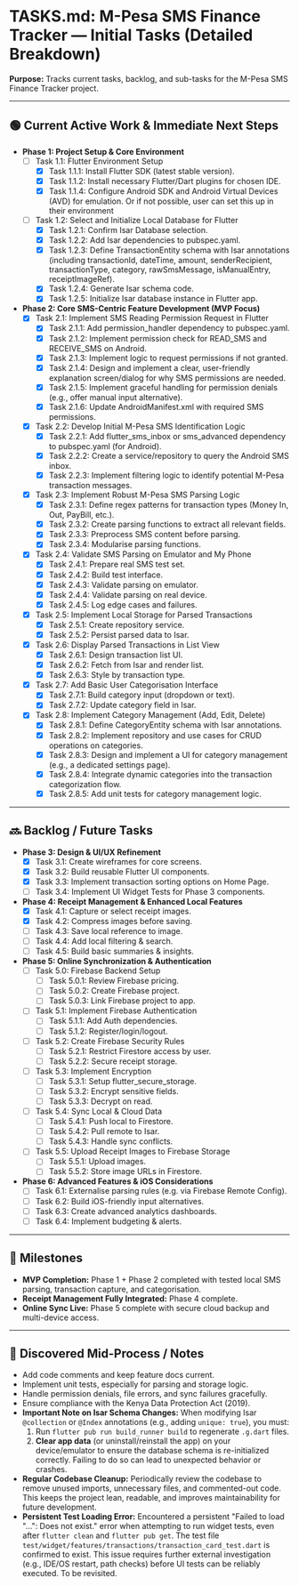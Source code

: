 # TASKS.md: M-Pesa SMS Finance Tracker — Initial Tasks (Detailed Breakdown)

**Purpose:** Tracks current tasks, backlog, and sub-tasks for the M-Pesa SMS Finance Tracker project.

---

## 🟢 Current Active Work & Immediate Next Steps

* **Phase 1: Project Setup & Core Environment**  
  * [ ] Task 1.1: Flutter Environment Setup  
    * [x] Task 1.1.1: Install Flutter SDK (latest stable version).  
    * [x] Task 1.1.2: Install necessary Flutter/Dart plugins for chosen IDE.  
    * [x] Task 1.1.4: Configure Android SDK and Android Virtual Devices (AVD) for emulation. Or if not possible, user can set this up in their environment  
  * [ ] Task 1.2: Select and Initialize Local Database for Flutter  
    * [x] Task 1.2.1: Confirm Isar Database selection.  
    * [x] Task 1.2.2: Add Isar dependencies to pubspec.yaml.  
    * [x] Task 1.2.3: Define TransactionEntity schema with Isar annotations (including transactionId, dateTime, amount, senderRecipient, transactionType, category, rawSmsMessage, isManualEntry, receiptImageRef).  
    * [x] Task 1.2.4: Generate Isar schema code.  
    * [x] Task 1.2.5: Initialize Isar database instance in Flutter app.  

* **Phase 2: Core SMS-Centric Feature Development (MVP Focus)**  
  * [x] Task 2.1: Implement SMS Reading Permission Request in Flutter  
    * [x] Task 2.1.1: Add permission_handler dependency to pubspec.yaml.  
    * [x] Task 2.1.2: Implement permission check for READ_SMS and RECEIVE_SMS on Android.  
    * [x] Task 2.1.3: Implement logic to request permissions if not granted.  
    * [x] Task 2.1.4: Design and implement a clear, user-friendly explanation screen/dialog for why SMS permissions are needed.  
    * [x] Task 2.1.5: Implement graceful handling for permission denials (e.g., offer manual input alternative).  
    * [x] Task 2.1.6: Update AndroidManifest.xml with required SMS permissions.  
  * [x] Task 2.2: Develop Initial M-Pesa SMS Identification Logic  
    * [x] Task 2.2.1: Add flutter_sms_inbox or sms_advanced dependency to pubspec.yaml (for Android).  
    * [x] Task 2.2.2: Create a service/repository to query the Android SMS inbox.  
    * [x] Task 2.2.3: Implement filtering logic to identify potential M-Pesa transaction messages.  
  * [x] Task 2.3: Implement Robust M-Pesa SMS Parsing Logic  
    * [x] Task 2.3.1: Define regex patterns for transaction types (Money In, Out, PayBill, etc.).  
    * [x] Task 2.3.2: Create parsing functions to extract all relevant fields.  
    * [x] Task 2.3.3: Preprocess SMS content before parsing.  
    * [x] Task 2.3.4: Modularise parsing functions.  
  * [x] Task 2.4: Validate SMS Parsing on Emulator and My Phone
    * [x] Task 2.4.1: Prepare real SMS test set.
    * [x] Task 2.4.2: Build test interface.
    * [x] Task 2.4.3: Validate parsing on emulator.
    * [x] Task 2.4.4: Validate parsing on real device.
    * [x] Task 2.4.5: Log edge cases and failures.  
  * [x] Task 2.5: Implement Local Storage for Parsed Transactions  
    * [x] Task 2.5.1: Create repository service.  
    * [x] Task 2.5.2: Persist parsed data to Isar.  
  * [x] Task 2.6: Display Parsed Transactions in List View  
    * [x] Task 2.6.1: Design transaction list UI.  
    * [x] Task 2.6.2: Fetch from Isar and render list.  
    * [x] Task 2.6.3: Style by transaction type.  
  * [x] Task 2.7: Add Basic User Categorisation Interface  
    * [x] Task 2.7.1: Build category input (dropdown or text).  
    * [x] Task 2.7.2: Update category field in Isar.  
  * [x] Task 2.8: Implement Category Management (Add, Edit, Delete)
    * [x] Task 2.8.1: Define CategoryEntity schema with Isar annotations.
    * [x] Task 2.8.2: Implement repository and use cases for CRUD operations on categories.
    * [x] Task 2.8.3: Design and implement a UI for category management (e.g., a dedicated settings page).
    * [x] Task 2.8.4: Integrate dynamic categories into the transaction categorization flow.
    * [x] Task 2.8.5: Add unit tests for category management logic.

---

## 🔜 Backlog / Future Tasks

* **Phase 3: Design & UI/UX Refinement**  
  * [x] Task 3.1: Create wireframes for core screens.  
  * [x] Task 3.2: Build reusable Flutter UI components.  
  * [x] Task 3.3: Implement transaction sorting options on Home Page.
  * [ ] Task 3.4: Implement UI Widget Tests for Phase 3 components.

* **Phase 4: Receipt Management & Enhanced Local Features**  
  * [x] Task 4.1: Capture or select receipt images.  
  * [x] Task 4.2: Compress images before saving.  
  * [ ] Task 4.3: Save local reference to image.  
  * [ ] Task 4.4: Add local filtering & search.  
  * [ ] Task 4.5: Build basic summaries & insights.  

* **Phase 5: Online Synchronization & Authentication**  
  * [ ] Task 5.0: Firebase Backend Setup  
    * [ ] Task 5.0.1: Review Firebase pricing.  
    * [ ] Task 5.0.2: Create Firebase project.  
    * [ ] Task 5.0.3: Link Firebase project to app.  
  * [ ] Task 5.1: Implement Firebase Authentication  
    * [ ] Task 5.1.1: Add Auth dependencies.  
    * [ ] Task 5.1.2: Register/login/logout.  
  * [ ] Task 5.2: Create Firebase Security Rules  
    * [ ] Task 5.2.1: Restrict Firestore access by user.  
    * [ ] Task 5.2.2: Secure receipt storage.  
  * [ ] Task 5.3: Implement Encryption  
    * [ ] Task 5.3.1: Setup flutter_secure_storage.  
    * [ ] Task 5.3.2: Encrypt sensitive fields.  
    * [ ] Task 5.3.3: Decrypt on read.  
  * [ ] Task 5.4: Sync Local & Cloud Data  
    * [ ] Task 5.4.1: Push local to Firestore.  
    * [ ] Task 5.4.2: Pull remote to Isar.  
    * [ ] Task 5.4.3: Handle sync conflicts.  
  * [ ] Task 5.5: Upload Receipt Images to Firebase Storage  
    * [ ] Task 5.5.1: Upload images.  
    * [ ] Task 5.5.2: Store image URLs in Firestore.  

* **Phase 6: Advanced Features & iOS Considerations**  
  * [ ] Task 6.1: Externalise parsing rules (e.g. via Firebase Remote Config).  
  * [ ] Task 6.2: Build iOS-friendly input alternatives.  
  * [ ] Task 6.3: Create advanced analytics dashboards.  
  * [ ] Task 6.4: Implement budgeting & alerts.  

---

## 🎯 Milestones

* **MVP Completion:** Phase 1 + Phase 2 completed with tested local SMS parsing, transaction capture, and categorisation.  
* **Receipt Management Fully Integrated:** Phase 4 complete.  
* **Online Sync Live:** Phase 5 complete with secure cloud backup and multi-device access.  

---

## 🧭 Discovered Mid-Process / Notes

* Add code comments and keep feature docs current.  
* Implement unit tests, especially for parsing and storage logic.  
* Handle permission denials, file errors, and sync failures gracefully.  
* Ensure compliance with the Kenya Data Protection Act (2019).
* **Important Note on Isar Schema Changes:** When modifying Isar `@collection` or `@Index` annotations (e.g., adding `unique: true`), you must:
    1. Run `flutter pub run build_runner build` to regenerate `.g.dart` files.
    2. **Clear app data** (or uninstall/reinstall the app) on your device/emulator to ensure the database schema is re-initialized correctly. Failing to do so can lead to unexpected behavior or crashes.
* **Regular Codebase Cleanup:** Periodically review the codebase to remove unused imports, unnecessary files, and commented-out code. This keeps the project lean, readable, and improves maintainability for future development.
* **Persistent Test Loading Error:** Encountered a persistent "Failed to load \"...\": Does not exist." error when attempting to run widget tests, even after `flutter clean` and `flutter pub get`. The test file `test/widget/features/transactions/transaction_card_test.dart` is confirmed to exist. This issue requires further external investigation (e.g., IDE/OS restart, path checks) before UI tests can be reliably executed. To be revisited. 